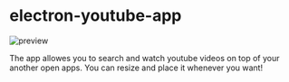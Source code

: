 # electron-youtube-app

![preview](https://lh4.googleusercontent.com/pExzlFZ4kCJMnZwvzC9MJFYX64y4aO19GG9wDvHOqg85sWgS2oti0vHnii9mJq_XbhjniJ2orK5eEtk=w1586-h454-rw)

The app allowes you to search and watch youtube videos on top of your another open apps. You can resize and place it whenever you want!
